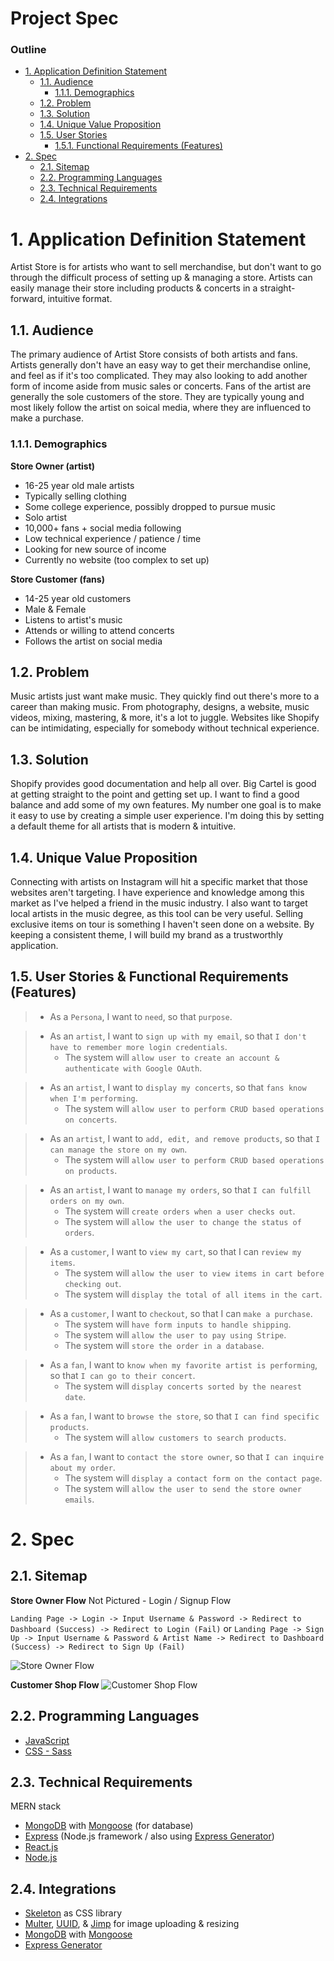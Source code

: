 # Project Spec

### Outline

- [1. Application Definition Statement](#1-application-definition-statement)
  - [1.1. Audience](#11-audience)
    - [1.1.1. Demographics](#111-demographics)
  - [1.2. Problem](#12-problem)
  - [1.3. Solution](#13-solution)
  - [1.4. Unique Value Proposition](#14-unique-value-proposition)
  - [1.5. User Stories](#15-user-stories)
    - [1.5.1. Functional Requirements (Features)](#151-functional-requirements-features)
- [2. Spec](#2-spec)
  - [2.1. Sitemap](#21-sitemap)
  - [2.2. Programming Languages](#22-programming-languages)
  - [2.3. Technical Requirements](#23-technical-requirements)
  - [2.4. Integrations](#24-integrations)

# 1. Application Definition Statement

Artist Store is for artists who want to sell merchandise, but don't want to go through the difficult process of setting up & managing a store. Artists can easily manage their store including products & concerts in a straight-forward, intuitive format.

## 1.1. Audience

The primary audience of Artist Store consists of both artists and fans. Artists generally don't have an easy way to get their merchandise online, and feel as if it's too complicated. They may also looking to add another form of income aside from music sales or concerts. Fans of the artist are generally the sole customers of the store. They are typically young and most likely follow the artist on soical media, where they are influenced to make a purchase.

### 1.1.1. Demographics

**Store Owner (artist)**

- 16-25 year old male artists
- Typically selling clothing
- Some college experience, possibly dropped to pursue music
- Solo artist
- 10,000+ fans + social media following
- Low technical experience / patience / time
- Looking for new source of income
- Currently no website (too complex to set up)

**Store Customer (fans)**

- 14-25 year old customers
- Male & Female
- Listens to artist's music
- Attends or willing to attend concerts
- Follows the artist on social media

## 1.2. Problem

Music artists just want make music. They quickly find out there's more to a career than making music. From photography, designs, a website, music videos, mixing, mastering, & more, it's a lot to juggle. Websites like Shopify can be intimidating, especially for somebody without technical experience.

## 1.3. Solution

Shopify provides good documentation and help all over. Big Cartel is good at getting straight to the point and getting set up. I want to find a good balance and add some of my own features. My number one goal is to make it easy to use by creating a simple user experience. I'm doing this by setting a default theme for all artists that is modern & intuitive.

## 1.4. Unique Value Proposition

Connecting with artists on Instagram will hit a specific market that those websites aren't targeting. I have experience and knowledge among this market as I've helped a friend in the music industry. I also want to target local artists in the music degree, as this tool can be very useful. Selling exclusive items on tour is something I haven't seen done on a website. By keeping a consistent theme, I will build my brand as a trustworthly application.

## 1.5. User Stories & Functional Requirements (Features)

> - As a `Persona`, I want to `need`, so that `purpose`.

> - As an `artist`, I want to `sign up with my email`, so that `I don't have to remember more login credentials`.
>   - The system will `allow user to create an account & authenticate with Google OAuth`.

> - As an `artist`, I want to `display my concerts`, so that `fans know when I'm performing`.
>   - The system will `allow user to perform CRUD based operations on concerts`.

> - As an `artist`, I want to `add, edit, and remove products`, so that `I can manage the store on my own`.
>   - The system will `allow user to perform CRUD based operations on products`.

> - As an `artist`, I want to `manage my orders`, so that `I can fulfill orders on my own`.
>   - The system will `create orders when a user checks out`.
>   - The system will `allow the user to change the status of orders`.

> - As a `customer`, I want to `view my cart`, so that I can `review my items`.
>   - The system will `allow the user to view items in cart before checking out`.
>   - The system will `display the total of all items in the cart`.

> - As a `customer`, I want to `checkout`, so that I can `make a purchase`.
>   - The system will `have form inputs to handle shipping`.
>   - The system will `allow the user to pay using Stripe`.
>   - The system will `store the order in a database`.

> - As a `fan`, I want to `know when my favorite artist is performing`, so that `I can go to their concert`.
>   - The system will `display concerts sorted by the nearest date`.

> - As a `fan`, I want to `browse the store`, so that `I can find specific products`.
>   - The system will `allow customers to search products`.

> - As a `fan`, I want to `contact the store owner`, so that `I can inquire about my order`.
>   - The system will `display a contact form on the contact page`.
>   - The system will `allow the user to send the store owner emails`.

# 2. Spec

## 2.1. Sitemap

**Store Owner Flow**
Not Pictured - Login / Signup Flow

`Landing Page -> Login -> Input Username & Password -> Redirect to Dashboard (Success) -> Redirect to Login (Fail)`
or
`Landing Page -> Sign Up -> Input Username & Password & Artist Name -> Redirect to Dashboard (Success) -> Redirect to Sign Up (Fail)`

![Store Owner Flow](https://image.ibb.co/dm4rTe/Screen_Shot_2018_10_04_at_5_55_34_PM.png)

**Customer Shop Flow**
![Customer Shop Flow](https://image.ibb.co/kWGMTe/Screen_Shot_2018_10_04_at_7_05_00_PM.png)

## 2.2. Programming Languages

- [JavaScript](https://developer.mozilla.org/en-US/docs/Web/JavaScript)
- [CSS - Sass](https://sass-lang.com/guide)

## 2.3. Technical Requirements

MERN stack

- [MongoDB](https://www.mongodb.com/) with [Mongoose](https://www.npmjs.com/package/mongoose) (for database)
- [Express](http://expressjs.com/) (Node.js framework / also using [Express Generator](https://expressjs.com/en/starter/generator.html))
- [React.js](https://reactjs.org/docs/getting-started.html)
- [Node.js](https://nodejs.org/)

## 2.4. Integrations

- [Skeleton](https://getskeleton.com/) as CSS library
- [Multer](https://github.com/expressjs/multer), [UUID](https://github.com/kelektiv/node-uuid), & [Jimp](https://github.com/oliver-moran/jimp) for image uploading & resizing
- [MongoDB](https://github.com/mongodb/mongo) with [Mongoose](https://github.com/Automattic/mongoose)
- [Express Generator](https://expressjs.com/en/starter/generator.html)
